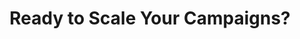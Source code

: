 ---
title: "Ready to Scale Your Campaigns?"
content: "Get a free consultation and see how our AI-powered approach can help you achieve your ROAS goals."
button:
  enable: true
  label: "Book Free Strategy Call"
  link: "/contact"
  placeholder: "Book Free Strategy Call"
---
